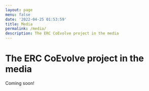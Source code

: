 ```yaml
---
layout: page
menu: false
date: '2022-04-25 01:53:59'
title: Media
permalink: /media/
description: The ERC CoEvolve project in the media
---
```

# The ERC CoEvolve project in the media

Coming soon!
